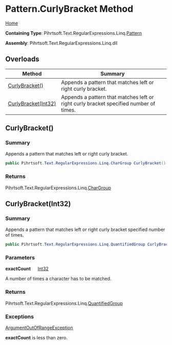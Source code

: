 # Pattern\.CurlyBracket Method

[Home](../../../../../../README.md)

**Containing Type**: Pihrtsoft\.Text\.RegularExpressions\.Linq\.[Pattern](../README.md)

**Assembly**: Pihrtsoft\.Text\.RegularExpressions\.Linq\.dll

## Overloads

| Method | Summary |
| ------ | ------- |
| [CurlyBracket()](#Pihrtsoft_Text_RegularExpressions_Linq_Pattern_CurlyBracket) | Appends a pattern that matches left or right curly bracket\. |
| [CurlyBracket(Int32)](#Pihrtsoft_Text_RegularExpressions_Linq_Pattern_CurlyBracket_System_Int32_) | Appends a pattern that matches left or right curly bracket specified number of times\. |

## CurlyBracket\(\) <a name="Pihrtsoft_Text_RegularExpressions_Linq_Pattern_CurlyBracket"></a>

### Summary

Appends a pattern that matches left or right curly bracket\.

```csharp
public Pihrtsoft.Text.RegularExpressions.Linq.CharGroup CurlyBracket()
```

### Returns

Pihrtsoft\.Text\.RegularExpressions\.Linq\.[CharGroup](../../CharGroup/README.md)

## CurlyBracket\(Int32\) <a name="Pihrtsoft_Text_RegularExpressions_Linq_Pattern_CurlyBracket_System_Int32_"></a>

### Summary

Appends a pattern that matches left or right curly bracket specified number of times\.

```csharp
public Pihrtsoft.Text.RegularExpressions.Linq.QuantifiedGroup CurlyBracket(int exactCount)
```

### Parameters

**exactCount** &emsp; [Int32](https://docs.microsoft.com/en-us/dotnet/api/system.int32)

A number of times a character has to be matched\.

### Returns

Pihrtsoft\.Text\.RegularExpressions\.Linq\.[QuantifiedGroup](../../QuantifiedGroup/README.md)

### Exceptions

[ArgumentOutOfRangeException](https://docs.microsoft.com/en-us/dotnet/api/system.argumentoutofrangeexception)

**exactCount** is less than zero\.


